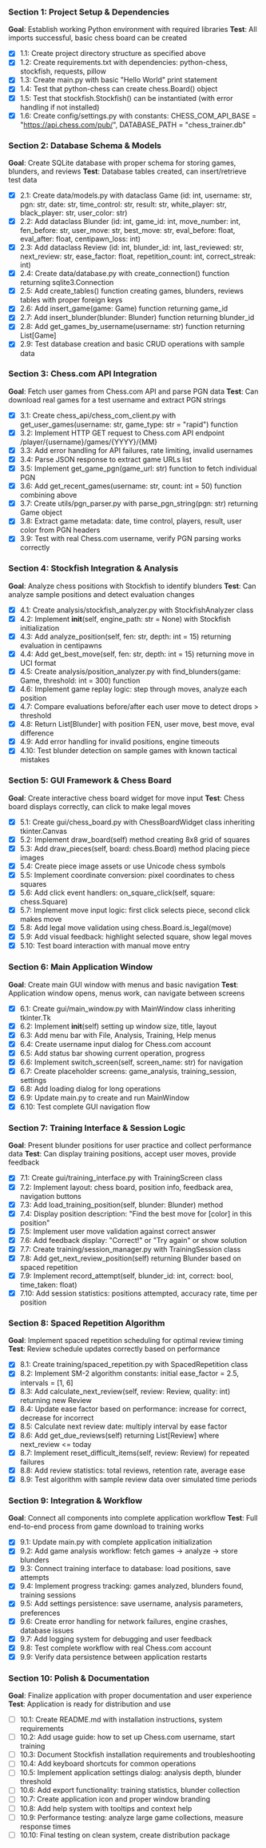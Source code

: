 ### Section 1: Project Setup & Dependencies
**Goal**: Establish working Python environment with required libraries
**Test**: All imports successful, basic chess board can be created

- [x] 1.1: Create project directory structure as specified above
- [x] 1.2: Create requirements.txt with dependencies: python-chess, stockfish, requests, pillow
- [x] 1.3: Create main.py with basic "Hello World" print statement
- [x] 1.4: Test that python-chess can create chess.Board() object
- [x] 1.5: Test that stockfish.Stockfish() can be instantiated (with error handling if not installed)
- [x] 1.6: Create config/settings.py with constants: CHESS_COM_API_BASE = "https://api.chess.com/pub/", DATABASE_PATH = "chess_trainer.db"

### Section 2: Database Schema & Models
**Goal**: Create SQLite database with proper schema for storing games, blunders, and reviews
**Test**: Database tables created, can insert/retrieve test data

- [x] 2.1: Create data/models.py with dataclass Game (id: int, username: str, pgn: str, date: str, time_control: str, result: str, white_player: str, black_player: str, user_color: str)
- [x] 2.2: Add dataclass Blunder (id: int, game_id: int, move_number: int, fen_before: str, user_move: str, best_move: str, eval_before: float, eval_after: float, centipawn_loss: int)
- [x] 2.3: Add dataclass Review (id: int, blunder_id: int, last_reviewed: str, next_review: str, ease_factor: float, repetition_count: int, correct_streak: int)
- [x] 2.4: Create data/database.py with create_connection() function returning sqlite3.Connection
- [x] 2.5: Add create_tables() function creating games, blunders, reviews tables with proper foreign keys
- [x] 2.6: Add insert_game(game: Game) function returning game_id
- [x] 2.7: Add insert_blunder(blunder: Blunder) function returning blunder_id
- [x] 2.8: Add get_games_by_username(username: str) function returning List[Game]
- [x] 2.9: Test database creation and basic CRUD operations with sample data

### Section 3: Chess.com API Integration
**Goal**: Fetch user games from Chess.com API and parse PGN data
**Test**: Can download real games for a test username and extract PGN strings

- [x] 3.1: Create chess_api/chess_com_client.py with get_user_games(username: str, game_type: str = "rapid") function
- [x] 3.2: Implement HTTP GET request to Chess.com API endpoint /player/{username}/games/{YYYY}/{MM}
- [x] 3.3: Add error handling for API failures, rate limiting, invalid usernames
- [x] 3.4: Parse JSON response to extract game URLs list
- [x] 3.5: Implement get_game_pgn(game_url: str) function to fetch individual PGN
- [x] 3.6: Add get_recent_games(username: str, count: int = 50) function combining above
- [x] 3.7: Create utils/pgn_parser.py with parse_pgn_string(pgn: str) returning Game object
- [x] 3.8: Extract game metadata: date, time control, players, result, user color from PGN headers
- [x] 3.9: Test with real Chess.com username, verify PGN parsing works correctly

### Section 4: Stockfish Integration & Analysis
**Goal**: Analyze chess positions with Stockfish to identify blunders
**Test**: Can analyze sample positions and detect evaluation changes

- [x] 4.1: Create analysis/stockfish_analyzer.py with StockfishAnalyzer class
- [x] 4.2: Implement __init__(self, engine_path: str = None) with Stockfish initialization
- [x] 4.3: Add analyze_position(self, fen: str, depth: int = 15) returning evaluation in centipawns
- [x] 4.4: Add get_best_move(self, fen: str, depth: int = 15) returning move in UCI format
- [x] 4.5: Create analysis/position_analyzer.py with find_blunders(game: Game, threshold: int = 300) function
- [x] 4.6: Implement game replay logic: step through moves, analyze each position
- [x] 4.7: Compare evaluations before/after each user move to detect drops > threshold
- [x] 4.8: Return List[Blunder] with position FEN, user move, best move, eval difference
- [x] 4.9: Add error handling for invalid positions, engine timeouts
- [x] 4.10: Test blunder detection on sample games with known tactical mistakes

### Section 5: GUI Framework & Chess Board
**Goal**: Create interactive chess board widget for move input
**Test**: Chess board displays correctly, can click to make legal moves

- [x] 5.1: Create gui/chess_board.py with ChessBoardWidget class inheriting tkinter.Canvas
- [x] 5.2: Implement draw_board(self) method creating 8x8 grid of squares
- [x] 5.3: Add draw_pieces(self, board: chess.Board) method placing piece images
- [x] 5.4: Create piece image assets or use Unicode chess symbols
- [x] 5.5: Implement coordinate conversion: pixel coordinates to chess squares
- [x] 5.6: Add click event handlers: on_square_click(self, square: chess.Square)
- [x] 5.7: Implement move input logic: first click selects piece, second click makes move
- [x] 5.8: Add legal move validation using chess.Board.is_legal(move)
- [x] 5.9: Add visual feedback: highlight selected square, show legal moves
- [x] 5.10: Test board interaction with manual move entry

### Section 6: Main Application Window
**Goal**: Create main GUI window with menus and basic navigation
**Test**: Application window opens, menus work, can navigate between screens

- [x] 6.1: Create gui/main_window.py with MainWindow class inheriting tkinter.Tk
- [x] 6.2: Implement __init__(self) setting up window size, title, layout
- [x] 6.3: Add menu bar with File, Analysis, Training, Help menus
- [x] 6.4: Create username input dialog for Chess.com account
- [x] 6.5: Add status bar showing current operation, progress
- [x] 6.6: Implement switch_screen(self, screen_name: str) for navigation
- [x] 6.7: Create placeholder screens: game_analysis, training_session, settings
- [x] 6.8: Add loading dialog for long operations
- [x] 6.9: Update main.py to create and run MainWindow
- [x] 6.10: Test complete GUI navigation flow

### Section 7: Training Interface & Session Logic
**Goal**: Present blunder positions for user practice and collect performance data
**Test**: Can display training positions, accept user moves, provide feedback

- [x] 7.1: Create gui/training_interface.py with TrainingScreen class
- [x] 7.2: Implement layout: chess board, position info, feedback area, navigation buttons
- [x] 7.3: Add load_training_position(self, blunder: Blunder) method
- [x] 7.4: Display position description: "Find the best move for [color] in this position"
- [x] 7.5: Implement user move validation against correct answer
- [x] 7.6: Add feedback display: "Correct!" or "Try again" or show solution
- [x] 7.7: Create training/session_manager.py with TrainingSession class
- [x] 7.8: Add get_next_review_position(self) returning Blunder based on spaced repetition
- [x] 7.9: Implement record_attempt(self, blunder_id: int, correct: bool, time_taken: float)
- [x] 7.10: Add session statistics: positions attempted, accuracy rate, time per position

### Section 8: Spaced Repetition Algorithm
**Goal**: Implement spaced repetition scheduling for optimal review timing
**Test**: Review schedule updates correctly based on performance

- [x] 8.1: Create training/spaced_repetition.py with SpacedRepetition class
- [x] 8.2: Implement SM-2 algorithm constants: initial ease_factor = 2.5, intervals = [1, 6]
- [x] 8.3: Add calculate_next_review(self, review: Review, quality: int) returning new Review
- [x] 8.4: Update ease factor based on performance: increase for correct, decrease for incorrect
- [x] 8.5: Calculate next review date: multiply interval by ease factor
- [x] 8.6: Add get_due_reviews(self) returning List[Review] where next_review <= today
- [x] 8.7: Implement reset_difficult_items(self, review: Review) for repeated failures
- [x] 8.8: Add review statistics: total reviews, retention rate, average ease
- [x] 8.9: Test algorithm with sample review data over simulated time periods

### Section 9: Integration & Workflow
**Goal**: Connect all components into complete application workflow
**Test**: Full end-to-end process from game download to training works

- [x] 9.1: Update main.py with complete application initialization
- [x] 9.2: Add game analysis workflow: fetch games → analyze → store blunders
- [x] 9.3: Connect training interface to database: load positions, save attempts
- [x] 9.4: Implement progress tracking: games analyzed, blunders found, training sessions
- [x] 9.5: Add settings persistence: save username, analysis parameters, preferences
- [x] 9.6: Create error handling for network failures, engine crashes, database issues
- [x] 9.7: Add logging system for debugging and user feedback
- [x] 9.8: Test complete workflow with real Chess.com account
- [x] 9.9: Verify data persistence between application restarts

### Section 10: Polish & Documentation
**Goal**: Finalize application with proper documentation and user experience
**Test**: Application is ready for distribution and use

- [ ] 10.1: Create README.md with installation instructions, system requirements
- [ ] 10.2: Add usage guide: how to set up Chess.com username, start training
- [ ] 10.3: Document Stockfish installation requirements and troubleshooting
- [ ] 10.4: Add keyboard shortcuts for common operations
- [ ] 10.5: Implement application settings dialog: analysis depth, blunder threshold
- [ ] 10.6: Add export functionality: training statistics, blunder collection
- [ ] 10.7: Create application icon and proper window branding
- [ ] 10.8: Add help system with tooltips and context help
- [ ] 10.9: Performance testing: analyze large game collections, measure response times
- [ ] 10.10: Final testing on clean system, create distribution package

